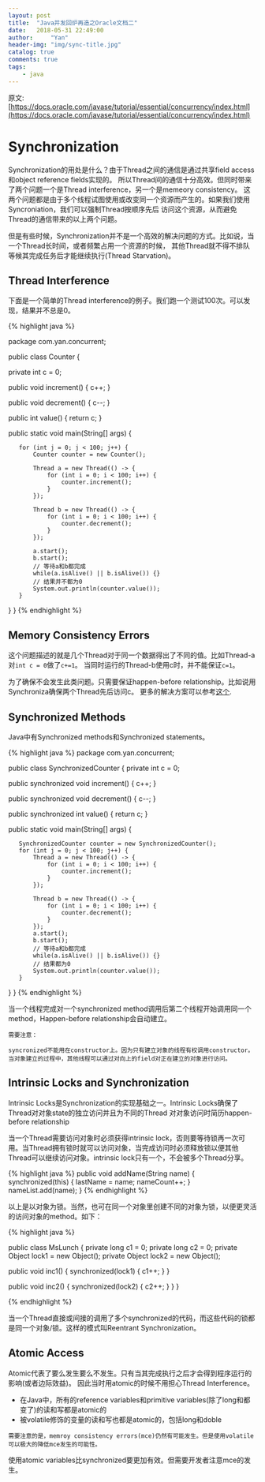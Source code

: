 ```yaml
---
layout: post
title:  "Java并发回炉再造之Oracle文档二"
date:   2018-05-31 22:49:00
author:     "Yan"
header-img: "img/sync-title.jpg"
catalog: true
comments: true
tags:
    - java
---
```


原文: [https://docs.oracle.com/javase/tutorial/essential/concurrency/index.html](https://docs.oracle.com/javase/tutorial/essential/concurrency/index.html)

# Synchronization

Synchronization的用处是什么？由于Thread之间的通信是通过共享field access和object reference fields实现的。
所以Thread间的通信十分高效。但同时带来了两个问题一个是Thread interference，另一个是memeory consistency。
这两个问题都是由于多个线程试图使用或改变同一个资源而产生的。如果我们使用Syncroniation，我们可以强制Thread按顺序先后
访问这个资源，从而避免Thread的通信带来的以上两个问题。

但是有些时候，Synchronization并不是一个高效的解决问题的方式。比如说，当一个Thread长时间，或者频繁占用一个资源的时候，
其他Thread就不得不排队等候其完成任务后才能继续执行(Thread Starvation)。

## Thread Interference

下面是一个简单的Thread interference的例子。我们跑一个测试100次。可以发现，结果并不总是0。

{% highlight java %}

package com.yan.concurrent;

public class Counter {

   private int c = 0;

   public void increment() {
       c++;
   }

   public void decrement() {
       c--;
   }

   public int value() {
       return c;
   }

   public static void main(String[] args) {

       for (int j = 0; j < 100; j++) {
           Counter counter = new Counter();

           Thread a = new Thread(() -> {
               for (int i = 0; i < 100; i++) {
                   counter.increment();
               }
           });

           Thread b = new Thread(() -> {
               for (int i = 0; i < 100; i++) {
                   counter.decrement();
               }
           });

           a.start();
           b.start();
           // 等待a和b都完成
           while(a.isAlive() || b.isAlive()) {}
           // 结果并不都为0
           System.out.println(counter.value());
       }
   }
}
{% endhighlight %}

## Memory Consistency Errors

这个问题描述的就是几个Thread对于同一个数据得出了不同的值。比如Thread-a对`int c = 0`做了`c+=1`。
当同时运行的Thread-b使用c时，并不能保证`c=1`。

为了确保不会发生此类问题。只需要保证happen-before relationship。比如说用Synchroniza确保两个Thread先后访问c。
更多的解决方案可以参考[这个](https://docs.oracle.com/javase/8/docs/api/java/util/concurrent/package-summary.html#MemoryVisibility).

## Synchronized Methods

Java中有Synchronized methods和Synchronized statements。

{% highlight java %}
package com.yan.concurrent;

public class SynchronizedCounter {
   private int c = 0;

   public synchronized void increment() {
       c++;
   }

   public synchronized void decrement() {
       c--;
   }

   public synchronized int value() {
       return c;
   }

   public static void main(String[] args) {

       SynchronizedCounter counter = new SynchronizedCounter();
       for (int j = 0; j < 100; j++) {
           Thread a = new Thread(() -> {
               for (int i = 0; i < 100; i++) {
                   counter.increment();
               }
           });

           Thread b = new Thread(() -> {
               for (int i = 0; i < 100; i++) {
                   counter.decrement();
               }
           });
           a.start();
           b.start();
           // 等待a和b都完成
           while(a.isAlive() || b.isAlive()) {}
           // 结果都为0
           System.out.println(counter.value());
       }
   }
}
{% endhighlight %}

当一个线程完成对一个synchronized method调用后第二个线程开始调用同一个method，Happen-before relationship会自动建立。

```
需要注意：

syncronized不能用在constructor上。因为只有建立对象的线程有权调用constructor。
当对象建立的过程中，其他线程可以通过对向上的field对正在建立的对象进行访问。
```

## Intrinsic Locks and Synchronization 

Intrinsic Locks是Synchronization的实现基础之一。Intrinsic Locks确保了Thread对对象state的独立访问并且为不同的Thread
对对象访问时简历happen-before relationship

当一个Thread需要访问对象时必须获得intrinsic lock，否则要等待锁再一次可用。当Thread拥有锁时就可以访问对象，当完成访问时必须释放锁以便其他Thread可以继续访问对象。intrinsic lock只有一个，不会被多个Thread分享。

{% highlight java %}
public void addName(String name) {
   synchronized(this) {
       lastName = name;
       nameCount++;
   }
   nameList.add(name);
}
{% endhighlight %}

以上是以对象为锁。当然，也可在同一个对象里创建不同的对象为锁，以便更灵活的访问对象的method。如下：

{% highlight java %}

public class MsLunch {
   private long c1 = 0;
   private long c2 = 0;
   private Object lock1 = new Object();
   private Object lock2 = new Object();

   public void inc1() {
       synchronized(lock1) {
           c1++;
       }
   }

   public void inc2() {
       synchronized(lock2) {
           c2++;
       }
   }
}

{% endhighlight %}

当一个Thread直接或间接的调用了多个synchronized的代码，而这些代码的锁都是同一个对象/锁。这样的模式叫Reentrant Synchronization。

## Atomic Access

Atomic代表了要么发生要么不发生。只有当其完成执行之后才会得到程序运行的影响(或者边际效益)。 因此当时用atomic的时候不用担心Thread Interference。

- 在Java中，所有的reference variables和primitive variables(除了long和都变了)的读和写都是atomic的
- 被volatile修饰的变量的读和写也都是atomic的，包括long和doble

```
需要注意的是，memroy consistency errors(mce)仍然有可能发生。但是使用volatile可以极大的降低mce发生的可能性。
```

使用atomic variables比synchronized要更加有效。但需要开发者注意mce的发生。
